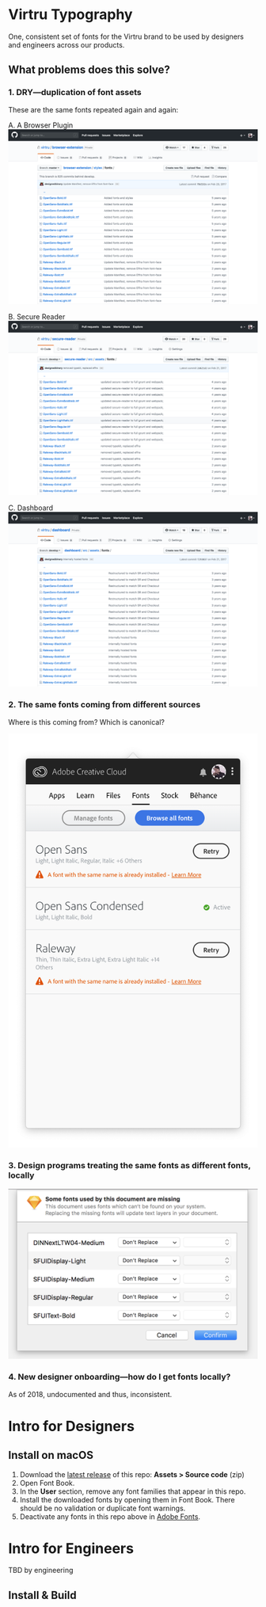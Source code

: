 # Virtru Typography

One, consistent set of fonts for the Virtru brand to be used by designers and engineers across our products.

## What problems does this solve?

### 1. DRY—duplication of font assets

These are the same fonts repeated again and again:

A. A Browser Plugin
![Virtru BP fonts](./problems/fonts-bp.png)

B. Secure Reader
![Virtru SR fonts](./problems/fonts-sr.png)

C. Dashboard
![Virtru Dashboard fonts](./problems/fonts-dashboard.png)


### 2. The same fonts coming from different sources

Where is this coming from? Which is canonical?

![Creative Cloud duplicate fonts screenshot](./problems/fonts-Creative%20Cloud.png)


### 3. Design programs treating the same fonts as different fonts, locally

![Sketch missing fonts screenshot](./problems/fonts-Sketch.png)


### 4. New designer onboarding—how do I get fonts locally?

As of 2018, undocumented and thus, inconsistent.

# Intro for Designers 

## Install on macOS

1. Download the [latest release](https://github.com/virtru/virtru-typography/releases) of this repo: **Assets > Source code** (zip)
1. Open Font Book.
1. In the **User** section, remove any font families that appear in this repo.
1. Install the downloaded fonts by opening them in Font Book. There should be no validation or duplicate font warnings.
1. Deactivate any fonts in this repo above in [Adobe Fonts](https://fonts.adobe.com/my_fonts).

# Intro for Engineers

TBD by engineering

## Install & Build

